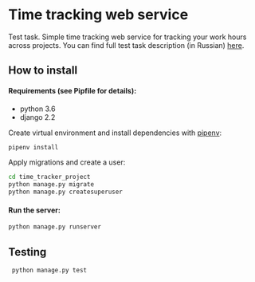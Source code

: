 # Time tracking web service

Test task. Simple time tracking web service for tracking your work hours across projects.
You can find full test task description (in Russian) [here](test_task.pdf).

## How to install

#### Requirements (see Pipfile for details):
- python 3.6
- django 2.2

Create virtual environment and install dependencies with [pipenv](https://github.com/pypa/pipenv):
```sh
pipenv install
```
Apply migrations and create a user:
```sh
cd time_tracker_project
python manage.py migrate
python manage.py createsuperuser
```
#### Run the server:
```sh
python manage.py runserver 
```
## Testing
```sh
 python manage.py test
```
